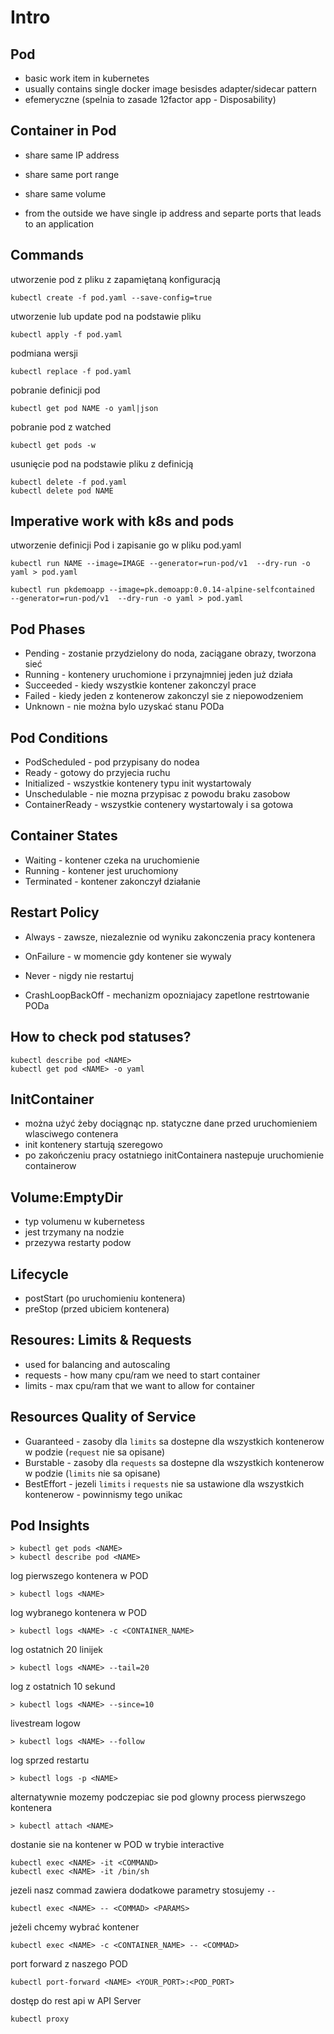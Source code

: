 # Intro

## Pod

- basic work item in kubernetes
- usually contains single docker image besisdes adapter/sidecar pattern
- efemeryczne (spelnia to zasade 12factor app - Disposability)

## Container in Pod

- share same IP address
- share same port range
- share same volume

- from the outside we have single ip address and separte ports that leads to an application

## Commands

utworzenie pod z pliku z zapamiętaną konfiguracją
```
kubectl create -f pod.yaml --save-config=true
```

utworzenie lub update pod na podstawie pliku
```
kubectl apply -f pod.yaml
```

podmiana wersji
```
kubectl replace -f pod.yaml
```

pobranie definicji pod
```
kubectl get pod NAME -o yaml|json
```

pobranie pod z watched
```
kubectl get pods -w
```

usunięcie pod na podstawie pliku z definicją
```
kubectl delete -f pod.yaml
kubectl delete pod NAME
```

## Imperative work with k8s and pods

utworzenie definicji Pod i zapisanie go w pliku pod.yaml
```
kubectl run NAME --image=IMAGE --generator=run-pod/v1  --dry-run -o yaml > pod.yaml
```

`kubectl run pkdemoapp --image=pk.demoapp:0.0.14-alpine-selfcontained  --generator=run-pod/v1  --dry-run -o yaml > pod.yaml`


## Pod Phases

- Pending - zostanie przydzielony do noda, zaciągane obrazy, tworzona sieć
- Running - kontenery uruchomione i przynajmniej jeden już działa
- Succeeded - kiedy wszystkie kontener zakonczyl prace
- Failed - kiedy jeden z kontenerow zakonczyl sie z niepowodzeniem
- Unknown - nie można bylo uzyskać stanu PODa

## Pod Conditions

- PodScheduled - pod przypisany do nodea
- Ready - gotowy do przyjecia ruchu
- Initialized - wszystkie kontenery typu init wystartowaly
- Unschedulable - nie mozna przypisac z powodu braku zasobow
- ContainerReady - wszystkie contenery wystartowaly i sa gotowa

## Container States

- Waiting - kontener czeka na uruchomienie
- Running - kontener jest uruchomiony
- Terminated - kontener zakonczył działanie

## Restart Policy

- Always - zawsze, niezaleznie od wyniku zakonczenia pracy kontenera
- OnFailure - w momencie gdy kontener sie wywaly
- Never - nigdy nie restartuj

- CrashLoopBackOff - mechanizm opozniajacy zapetlone restrtowanie PODa

## How to check pod statuses?

```
kubectl describe pod <NAME>
kubectl get pod <NAME> -o yaml
```

## InitContainer

- można użyć żeby dociągnąc np. statyczne dane przed uruchomieniem wlasciwego contenera
- init kontenery startują szeregowo
- po zakończeniu pracy ostatniego initContainera nastepuje uruchomienie containerow

## Volume:EmptyDir

- typ volumenu w kubernetess
- jest trzymany na nodzie
- przezywa restarty podow

## Lifecycle

- postStart (po uruchomieniu kontenera)
- preStop (przed ubiciem kontenera)

## Resoures: Limits & Requests

- used for balancing and autoscaling
- requests - how many cpu/ram we need to start container
- limits - max cpu/ram that we want to allow for container

## Resources Quality of Service

- Guaranteed - zasoby dla `limits` sa dostepne dla wszystkich kontenerow w podzie (`request` nie sa opisane)
- Burstable - zasoby dla `requests` sa dostepne dla wszystkich kontenerow w podzie (`limits` nie sa opisane)
- BestEffort - jezeli `limits` i `requests` nie sa ustawione dla wszystkich kontenerow - powinnismy tego unikac

## Pod Insights

```
> kubectl get pods <NAME>
> kubectl describe pod <NAME>
```

log pierwszego kontenera w POD
```
> kubectl logs <NAME>
```
log wybranego kontenera w POD
```
> kubectl logs <NAME> -c <CONTAINER_NAME>
```
log ostatnich 20 linijek
```
> kubectl logs <NAME> --tail=20 
```
log z ostatnich 10 sekund
```
> kubectl logs <NAME> --since=10
```
livestream logow
```
> kubectl logs <NAME> --follow
```
log sprzed restartu
```
> kubectl logs -p <NAME>
```

alternatywnie mozemy podczepiac sie pod glowny process pierwszego kontenera
```
> kubectl attach <NAME>
```

dostanie sie na kontener w POD w trybie interactive
```
kubectl exec <NAME> -it <COMMAND>
kubectl exec <NAME> -it /bin/sh
```

jezeli nasz commad zawiera dodatkowe parametry stosujemy `--`
```
kubectl exec <NAME> -- <COMMAD> <PARAMS>
```
jeżeli chcemy wybrać kontener
```
kubectl exec <NAME> -c <CONTAINER_NAME> -- <COMMAD>
```

port forward z naszego POD
```
kubectl port-forward <NAME> <YOUR_PORT>:<POD_PORT>
```

dostęp do rest api w API Server
```
kubectl proxy
```